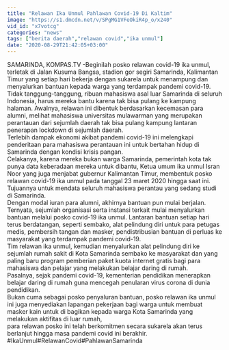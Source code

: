 ```yaml
---
title: "Relawan Ika Unmul Pahlawan Covid-19 Di Kaltim"
image: "https://s1.dmcdn.net/v/SPgMG1VFeOkiR4p_o/x240"
vid_id: "x7votcg"
categories: "news"
tags: ["berita daerah","relawan covid","ika unmul"]
date: "2020-08-29T21:42:05+03:00"
---
```

SAMARINDA, KOMPAS.TV -Beginilah posko relawan covid-19 ika unmul, terletak di Jalan Kusuma Bangsa, stadion gor segiri Samarinda, Kalimantan Timur yang setiap hari bekerja dengan sukarela untuk menampung dan menyalurkan bantuan kepada warga yang terdampak pandemi covid-19.   <br>Tidak tanggung-tanggung, ribuan mahasiswa asal luar Samarinda di seluruh Indonesia, harus mereka bantu karena tak bisa pulang ke kampung halaman. Awalnya, relawan ini dibentuk berdasarkan kecemasan para alumni, melihat mahasiswa universitas mulawarman yang merupakan perantauan dari sejumlah daerah tak bisa pulang kampung lantaran penerapan lockdown di sejumlah daerah.   <br>Terlebih dampak ekonomi akibat pandemi covid-19 ini melengkapi penderitaan para mahasiswa perantauan ini untuk bertahan hidup di Samarinda dengan kondisi krisis pangan.   <br>Celakanya, karena mereka bukan warga Samarinda, pemerintah kota tak punya data keberadaan mereka untuk dibantu, Ketua umum ika unmul Isran Noor yang juga menjabat gubernur Kalimantan Timur, membentuk  posko relawan covid-19 ika unmul pada tanggal 23 maret 2020 hingga saat ini. Tujuannya untuk mendata seluruh mahasiswa perantau yang sedang studi di Samarinda.   <br>Dengan modal iuran para alumni, akhirnya bantuan pun mulai berjalan. Ternyata, sejumlah organisasi serta instansi terkait mulai menyalurkan bantuan melalui posko covid-19 ika unmul. Lantaran bantuan setiap hari terus berdatangan, seperti sembako, alat pelindung diri untuk para petugas medis, pembersih tangan dan masker, pendistribusian bantuan di perluas ke masyarakat yang terdampak pandemi covid-19.   <br>Tim relawan ika unmul, kemudian menyalurkan alat pelindung diri ke sejumlah rumah sakit di Kota Samarinda sembako ke masyarakat dan yang paling baru program pemberian paket kuota internet gratis bagi para mahasiswa dan pelajar yang melakukan belajar daring di rumah.   <br>Pasalnya, sejak pandemi covid-19, kementerian pendidikan menerapkan belajar daring di rumah guna mencegah penularan virus corona di dunia pendidikan.   <br>Bukan cuma sebagai posko penyaluran bantuan, posko relawan ika unmul ini juga menyediakan lapangan pekerjaan bagi warga untuk membuat masker kain untuk di bagikan kepada warga Kota Samarinda yang melakukan aktifitas di luar rumah,   <br>para relawan posko ini telah berkomitmen secara sukarela akan terus berlanjut hingga masa pandemi covid ini berakhir.   <br>#IkaUnmul#RelawanCovid#PahlawanSamarinda   <br>
